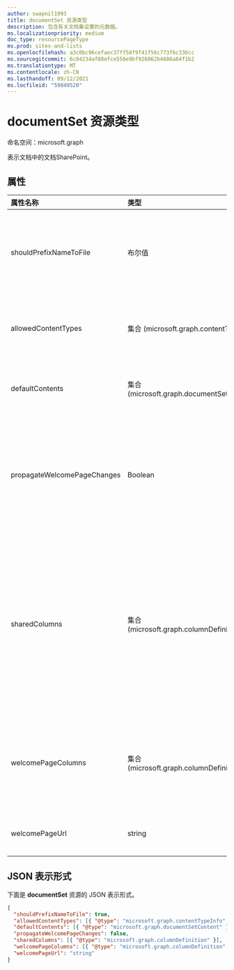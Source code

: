 ```yaml
---
author: swapnil1993
title: documentSet 资源类型
description: 包含有关文档集设置的元数据。
ms.localizationpriority: medium
doc_type: resourcePageType
ms.prod: sites-and-lists
ms.openlocfilehash: a3c0bc96cefaec37ff58f9f41f56c773f6c336cc
ms.sourcegitcommit: 6c04234af08efce558e9bf926062b4686a84f1b2
ms.translationtype: MT
ms.contentlocale: zh-CN
ms.lasthandoff: 09/12/2021
ms.locfileid: "59049520"
---
```

# <a name="documentset-resource-type"></a>documentSet 资源类型

命名空间：microsoft.graph

表示文档中的文档SharePoint。

## <a name="properties"></a>属性

| 属性名称  | 类型    | 说明|
|:---------------|:--------|:--------------------------------------------------|
| shouldPrefixNameToFile | 布尔值  | 将文档集的名称添加到每个文件名。|
| allowedContentTypes | 集合 (microsoft.graph.contentTypeInfo)  | 文档集允许的内容类型。|
| defaultContents     | 集合 (microsoft.graph.documentSetContent)  | 文档集的默认内容。 | 
| propagateWelcomePageChanges | Boolean | 指定是否将欢迎页面更改推送到继承的内容类型。  |
| sharedColumns       | 集合 (microsoft.graph.columnDefinition)  | 在同步到文档集内所有文档的文档集上编辑的列。 这些文档本身是只读的。 |
| welcomePageColumns  | 集合 (microsoft.graph.columnDefinition)   | 指定要显示在文档集的欢迎页上的列。  |
| welcomePageUrl      | string | 欢迎页面绝对 URL。  |

## <a name="json-representation"></a>JSON 表示形式

下面是 **documentSet** 资源的 JSON 表示形式。
<!-- { "blockType": "resource", "@odata.type": "microsoft.graph.documentSet" } -->

```json
{
  "shouldPrefixNameToFile": true,
  "allowedContentTypes": [{ "@type": "microsoft.graph.contentTypeInfo" }],
  "defaultContents": [{ "@type": "microsoft.graph.documentSetContent" }],
  "propagateWelcomePageChanges": false,
  "sharedColumns": [{ "@type": "microsoft.graph.columnDefinition" }],
  "welcomePageColumns": [{ "@type": "microsoft.graph.columnDefinition" }],
  "welcomePageUrl": "string"
}
```

[contentTypeInfo]: contentTypeInfo.md
[documentSetContent]: documentsetcontent.md
